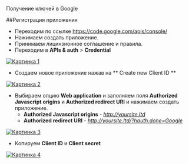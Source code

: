Получение ключей в Google

##Регистрация приложения

* Переходим по ссылке <https://code.google.com/apis/console/>
* Нажимаем создать приложение.
* Принимаем лицинзионное соглашение и правила.
* Переходим в **APIs & auth** > **Credential**

[![Картинка 1](http://st.bezumkin.ru/files/9/e/7/9e75c595a6b5f8d2d7f3cfb8712f9732s.jpg)](http://st.bezumkin.ru/files/9/e/7/9e75c595a6b5f8d2d7f3cfb8712f9732.png)

* Создаем новое приложение нажав на ** Create new Client ID **

[![Картинка 2](http://st.bezumkin.ru/files/c/9/c/c9cb6dbf2bd5a79133550733f7b7426es.jpg)](http://st.bezumkin.ru/files/c/9/c/c9cb6dbf2bd5a79133550733f7b7426e.png)

* Выбираем опцию **Web application** и заполняем поля **Authorized Javascript origins** и **Authorized redirect URI** и нажимаем создать приложение.
  * **Authorized Javascript origins** - *http://yoursite.ltd*
  * **Authorized redirect URI** - *http://yoursite.ltd/?hauth.done=Google*

[![Картинка 3](http://st.bezumkin.ru/files/3/a/8/3a83a7551e1486841476e253f2519338s.jpg)](http://st.bezumkin.ru/files/3/a/8/3a83a7551e1486841476e253f2519338.png)

* Копируем **Client ID** и **Client secret**

[![Картинка 4](http://st.bezumkin.ru/files/b/c/9/bc965d7b789dcf4571c3896e77445f56s.jpg)](http://st.bezumkin.ru/files/b/c/9/bc965d7b789dcf4571c3896e77445f56.png)
